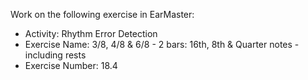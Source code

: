 Work on the following exercise in EarMaster:
- Activity: Rhythm Error Detection
- Exercise Name: 3/8, 4/8 & 6/8 - 2 bars: 16th, 8th & Quarter notes - including rests
- Exercise Number: 18.4
